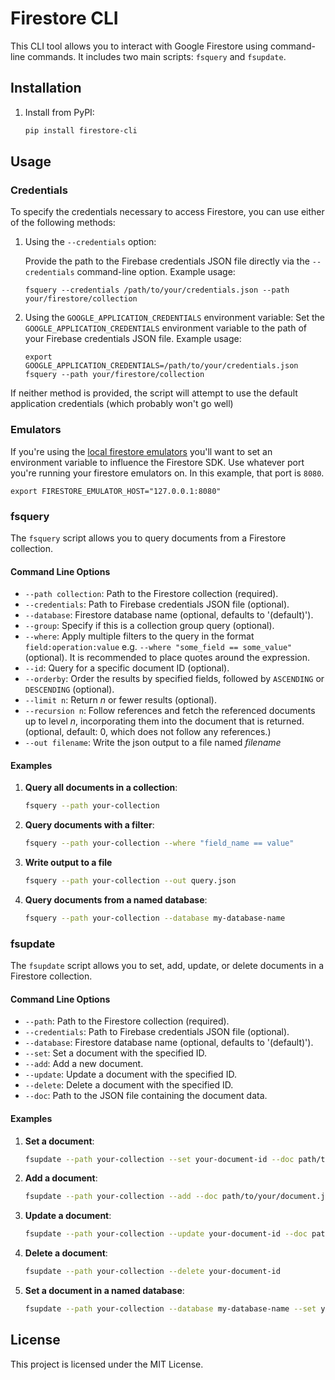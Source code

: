 # Firestore CLI

This CLI tool allows you to interact with Google Firestore using command-line commands. It includes two main scripts: `fsquery` and `fsupdate`.

## Installation

1. Install from PyPI:

   ```sh
   pip install firestore-cli
   ```

## Usage

### Credentials

To specify the credentials necessary to access Firestore, you can use either of the following methods:

1. Using the `--credentials` option:

   Provide the path to the Firebase credentials JSON file directly via the `--credentials` command-line option.
   Example usage:

   ```
   fsquery --credentials /path/to/your/credentials.json --path your/firestore/collection
   ```

2. Using the `GOOGLE_APPLICATION_CREDENTIALS` environment variable:
   Set the `GOOGLE_APPLICATION_CREDENTIALS` environment variable to the path of your Firebase credentials JSON file.
   Example usage:
   ```
   export GOOGLE_APPLICATION_CREDENTIALS=/path/to/your/credentials.json
   fsquery --path your/firestore/collection
   ```

If neither method is provided, the script will attempt to use the default application credentials (which probably won't go well)

### Emulators

If you're using the [local firestore emulators](https://firebase.google.com/docs/emulator-suite/connect_firestore) you'll want to set an environment variable to influence the Firestore SDK. Use whatever port you're running your firestore emulators on. In this example, that port is `8080`.

```shell
export FIRESTORE_EMULATOR_HOST="127.0.0.1:8080"
```

### fsquery

The `fsquery` script allows you to query documents from a Firestore collection.

#### Command Line Options

- `--path collection`: Path to the Firestore collection (required).
- `--credentials`: Path to Firebase credentials JSON file (optional).
- `--database`: Firestore database name (optional, defaults to '(default)').
- `--group`: Specify if this is a collection group query (optional).
- `--where`: Apply multiple filters to the query in the format `field:operation:value` e.g. `--where "some_field == some_value"` (optional). It is recommended to place quotes around the expression.
- `--id`: Query for a specific document ID (optional).
- `--orderby`: Order the results by specified fields, followed by `ASCENDING` or `DESCENDING` (optional).
- `--limit n`: Return *n* or fewer results (optional).
- `--recursion n`: Follow references and fetch the referenced documents up to level *n*, incorporating them into the document that is returned. (optional, default: 0, which does not follow any references.)
- `--out filename`: Write the json output to a file named *filename*

#### Examples

1. **Query all documents in a collection**:

   ```sh
   fsquery --path your-collection
   ```

2. **Query documents with a filter**:

   ```sh
   fsquery --path your-collection --where "field_name == value"
   ```

3. **Write output to a file**

   ```sh
   fsquery --path your-collection --out query.json
   ```

4. **Query documents from a named database**:

   ```sh
   fsquery --path your-collection --database my-database-name
   ```

### fsupdate

The `fsupdate` script allows you to set, add, update, or delete documents in a Firestore collection.

#### Command Line Options

- `--path`: Path to the Firestore collection (required).
- `--credentials`: Path to Firebase credentials JSON file (optional).
- `--database`: Firestore database name (optional, defaults to '(default)').
- `--set`: Set a document with the specified ID.
- `--add`: Add a new document.
- `--update`: Update a document with the specified ID.
- `--delete`: Delete a document with the specified ID.
- `--doc`: Path to the JSON file containing the document data.

#### Examples

1. **Set a document**:

   ```sh
   fsupdate --path your-collection --set your-document-id --doc path/to/your/document.json
   ```

2. **Add a document**:

   ```sh
   fsupdate --path your-collection --add --doc path/to/your/document.json
   ```

3. **Update a document**:

   ```sh
   fsupdate --path your-collection --update your-document-id --doc path/to/your/document.json
   ```

4. **Delete a document**:
   ```sh
   fsupdate --path your-collection --delete your-document-id
   ```

5. **Set a document in a named database**:
   ```sh
   fsupdate --path your-collection --database my-database-name --set your-document-id --doc path/to/your/document.json
   ```

## License

This project is licensed under the MIT License.
